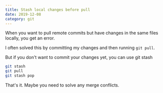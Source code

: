 ```yaml
---
title: Stash local changes before pull
date: 2019-12-08
category: git
---
```


When you want to pull remote commits but have changes in the same files locally, you get an error.

I often solved this by committing my changes and then running `git pull`.

But if you don't want to commit your changes yet, you can use git stash

```bash
git stash
git pull
git stash pop
```

That's it. Maybe you need to solve any merge conflicts.
